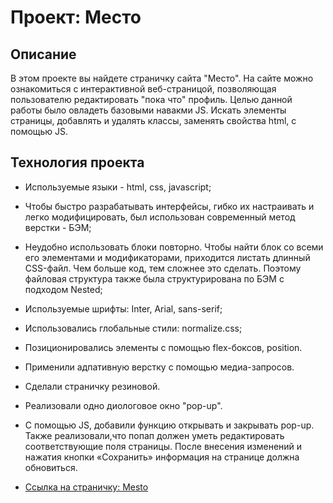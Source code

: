 # Проект: Место

## **Описание**
В этом проекте вы найдете страничку сайта "Место". На сайте можно ознакомиться c интерактивной веб-страницой, позволяющая пользователю редактировать "пока что" профиль. Целью данной работы было овладеть базовыми навакми JS. Искать элементы страницы, добавлять и удалять классы, заменять свойства html, с помощью JS.

## **Технология проекта**
* Используемые языки - html, css, javascript;  
* Чтобы быстро разрабатывать интерфейсы, гибко их настраивать и легко модифицировать, был использован современный метод верстки - БЭМ;  
* Неудобно использовать блоки повторно. Чтобы найти блок со всеми его элементами и модификаторами, приходится листать длинный CSS-файл. Чем больше код, тем сложнее это сделать. Поэтому файловая структура также была структурирована по БЭМ с подходом Nested;  
* Используемые шрифты: Inter, Arial, sans-serif;  
* Использовались глобальные стили: normalize.css;  
* Позиционировались элементы с помощью flex-боксов, position.
* Применили адпативную верстку с помощью медиа-запросов.
* Сделали страничку резиновой. 
* Реализовали одно диологовое окно "pop-up".
* С помощью JS, добавили функцию открывать и закрывать pop-up. Также реализовали,что попап должен уметь редактировать соответствующие поля страницы. После внесения изменений и нажатия кнопки «Сохранить» информация на странице должна обновиться.

* [Ссылка на страничку: Mesto ](https://artur766.github.io/mesto/)


